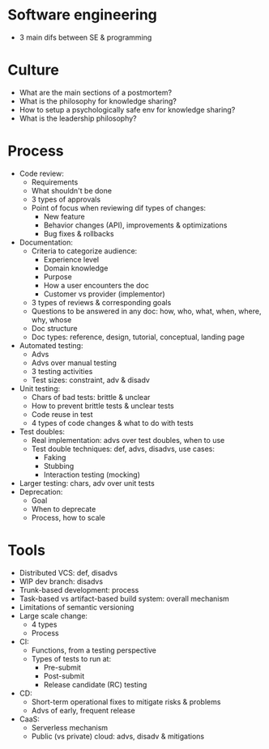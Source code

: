 # Software engineering
- 3 main difs between SE & programming

# Culture
- What are the main sections of a postmortem?
- What is the philosophy for knowledge sharing?
- How to setup a psychologically safe env for knowledge sharing?
- What is the leadership philosophy?

# Process
- Code review:
  - Requirements
  - What shouldn't be done
  - 3 types of approvals
  - Point of focus when reviewing dif types of changes:
    - New feature
    - Behavior changes (API), improvements & optimizations
    - Bug fixes & rollbacks
- Documentation:
  - Criteria to categorize audience:
    - Experience level
    - Domain knowledge
    - Purpose
    - How a user encounters the doc
    - Customer vs provider (implementor)
  - 3 types of reviews & corresponding goals
  - Questions to be answered in any doc: how, who, what, when, where, why, whose
  - Doc structure
  - Doc types: reference, design, tutorial, conceptual, landing page
- Automated testing:
  - Advs
  - Advs over manual testing
  - 3 testing activities
  - Test sizes: constraint, adv & disadv
- Unit testing:
  - Chars of bad tests: brittle & unclear
  - How to prevent brittle tests & unclear tests
  - Code reuse in test
  - 4 types of code changes & what to do with tests
- Test doubles:
  - Real implementation: advs over test doubles, when to use
  - Test double techniques: def, advs, disadvs, use cases:
    - Faking
    - Stubbing
    - Interaction testing (mocking)
- Larger testing: chars, adv over unit tests
- Deprecation:
  - Goal
  - When to deprecate
  - Process, how to scale

# Tools
- Distributed VCS: def, disadvs
- WIP dev branch: disadvs
- Trunk-based development: process
- Task-based vs artifact-based build system: overall mechanism
- Limitations of semantic versioning
- Large scale change:
  - 4 types
  - Process
- CI:
  - Functions, from a testing perspective
  - Types of tests to run at:
    - Pre-submit
    - Post-submit
    - Release candidate (RC) testing
- CD:
  - Short-term operational fixes to mitigate risks & problems
  - Advs of early, frequent release
- CaaS:
  - Serverless mechanism
  - Public (vs private) cloud: advs, disadv & mitigations